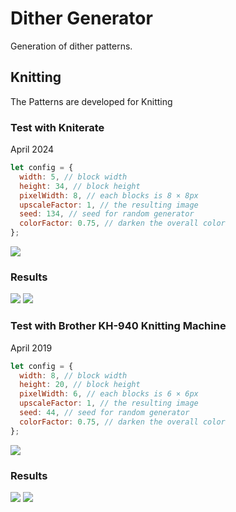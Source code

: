 # Dither Generator

Generation of dither patterns.

## Knitting

The Patterns are developed for Knitting

### Test with Kniterate

April 2024

```js
let config = {
  width: 5, // block width
  height: 34, // block height
  pixelWidth: 8, // each blocks is 8 × 8px
  upscaleFactor: 1, // the resulting image
  seed: 134, // seed for random generator
  colorFactor: 0.75, // darken the overall color
};
```

![](./docs/example/kniterate/photo_upscale.png)

### Results

![](./docs/example/kniterate/IMG_5143.jpg)
![](./docs/example/kniterate/IMG_5157.jpg)

### Test with Brother KH-940 Knitting Machine

April 2019

```js
let config = {
  width: 8, // block width
  height: 20, // block height
  pixelWidth: 6, // each blocks is 6 × 6px
  upscaleFactor: 1, // the resulting image
  seed: 44, // seed for random generator
  colorFactor: 0.75, // darken the overall color
};
```

![](./docs/example/brother/photo_upscale.png)

### Results

![](./docs/example/brother/IMG_3133.jpg)
![](./docs/example/brother/IMG_9221.jpg)
